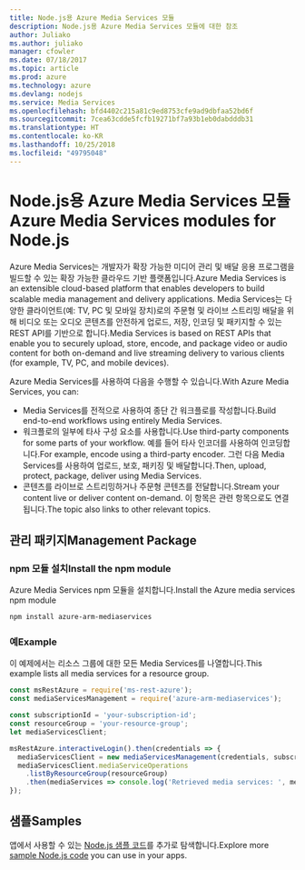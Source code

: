 ```yaml
---
title: Node.js용 Azure Media Services 모듈
description: Node.js용 Azure Media Services 모듈에 대한 참조
author: Juliako
ms.author: juliako
manager: cfowler
ms.date: 07/18/2017
ms.topic: article
ms.prod: azure
ms.technology: azure
ms.devlang: nodejs
ms.service: Media Services
ms.openlocfilehash: bfd4402c215a81c9ed8753cfe9ad9dbfaa52bd6f
ms.sourcegitcommit: 7cea63cdde5fcfb19271bf7a93b1eb0dabdddb31
ms.translationtype: HT
ms.contentlocale: ko-KR
ms.lasthandoff: 10/25/2018
ms.locfileid: "49795048"
---
```

# <a name="azure-media-services-modules-for-nodejs"></a><span data-ttu-id="a7d91-103">Node.js용 Azure Media Services 모듈</span><span class="sxs-lookup"><span data-stu-id="a7d91-103">Azure Media Services modules for Node.js</span></span>

<span data-ttu-id="a7d91-104">Azure Media Services는 개발자가 확장 가능한 미디어 관리 및 배달 응용 프로그램을 빌드할 수 있는 확장 가능한 클라우드 기반 플랫폼입니다.</span><span class="sxs-lookup"><span data-stu-id="a7d91-104">Azure Media Services is an extensible cloud-based platform that enables developers to build scalable media management and delivery applications.</span></span> <span data-ttu-id="a7d91-105">Media Services는 다양한 클라이언트(예: TV, PC 및 모바일 장치)로의 주문형 및 라이브 스트리밍 배달을 위해 비디오 또는 오디오 콘텐츠를 안전하게 업로드, 저장, 인코딩 및 패키지할 수 있는 REST API를 기반으로 합니다.</span><span class="sxs-lookup"><span data-stu-id="a7d91-105">Media Services is based on REST APIs that enable you to securely upload, store, encode, and package video or audio content for both on-demand and live streaming delivery to various clients (for example, TV, PC, and mobile devices).</span></span>

<span data-ttu-id="a7d91-106">Azure Media Services를 사용하여 다음을 수행할 수 있습니다.</span><span class="sxs-lookup"><span data-stu-id="a7d91-106">With Azure Media Services, you can:</span></span>
- <span data-ttu-id="a7d91-107">Media Services를 전적으로 사용하여 종단 간 워크플로를 작성합니다.</span><span class="sxs-lookup"><span data-stu-id="a7d91-107">Build end-to-end workflows using entirely Media Services.</span></span> 
- <span data-ttu-id="a7d91-108">워크플로의 일부에 타사 구성 요소를 사용합니다.</span><span class="sxs-lookup"><span data-stu-id="a7d91-108">Use third-party components for some parts of your workflow.</span></span> <span data-ttu-id="a7d91-109">예를 들어 타사 인코더를 사용하여 인코딩합니다.</span><span class="sxs-lookup"><span data-stu-id="a7d91-109">For example, encode using a third-party encoder.</span></span> <span data-ttu-id="a7d91-110">그런 다음 Media Services를 사용하여 업로드, 보호, 패키징 및 배달합니다.</span><span class="sxs-lookup"><span data-stu-id="a7d91-110">Then, upload, protect, package, deliver using Media Services.</span></span>
- <span data-ttu-id="a7d91-111">콘텐츠를 라이브로 스트리밍하거나 주문형 콘텐츠를 전달합니다.</span><span class="sxs-lookup"><span data-stu-id="a7d91-111">Stream your content live or deliver content on-demand.</span></span> <span data-ttu-id="a7d91-112">이 항목은 관련 항목으로도 연결됩니다.</span><span class="sxs-lookup"><span data-stu-id="a7d91-112">The topic also links to other relevant topics.</span></span>

## <a name="management-package"></a><span data-ttu-id="a7d91-113">관리 패키지</span><span class="sxs-lookup"><span data-stu-id="a7d91-113">Management Package</span></span>

### <a name="install-the-npm-module"></a><span data-ttu-id="a7d91-114">npm 모듈 설치</span><span class="sxs-lookup"><span data-stu-id="a7d91-114">Install the npm module</span></span>

<span data-ttu-id="a7d91-115">Azure Media Services npm 모듈을 설치합니다.</span><span class="sxs-lookup"><span data-stu-id="a7d91-115">Install the Azure media services npm module</span></span>

```bash
npm install azure-arm-mediaservices
```

### <a name="example"></a><span data-ttu-id="a7d91-116">예</span><span class="sxs-lookup"><span data-stu-id="a7d91-116">Example</span></span>

<span data-ttu-id="a7d91-117">이 예제에서는 리소스 그룹에 대한 모든 Media Services를 나열합니다.</span><span class="sxs-lookup"><span data-stu-id="a7d91-117">This example lists all media services for a resource group.</span></span>

```javascript
const msRestAzure = require('ms-rest-azure');
const mediaServicesManagement = require('azure-arm-mediaservices');

const subscriptionId = 'your-subscription-id';
const resourceGroup = 'your-resource-group';
let mediaServicesClient;

msRestAzure.interactiveLogin().then(credentials => {
  mediaServicesClient = new mediaServicesManagement(credentials, subscriptionId);
  mediaServicesClient.mediaServiceOperations
    .listByResourceGroup(resourceGroup)
    .then(mediaServices => console.log('Retrieved media services: ', mediaServices));
});
```

## <a name="samples"></a><span data-ttu-id="a7d91-118">샘플</span><span class="sxs-lookup"><span data-stu-id="a7d91-118">Samples</span></span>

<span data-ttu-id="a7d91-119">앱에서 사용할 수 있는 [Node.js 샘플 코드](https://azure.microsoft.com/resources/samples/?platform=nodejs)를 추가로 탐색합니다.</span><span class="sxs-lookup"><span data-stu-id="a7d91-119">Explore more [sample Node.js code](https://azure.microsoft.com/resources/samples/?platform=nodejs) you can use in your apps.</span></span>
